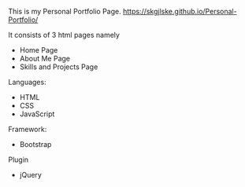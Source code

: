 This is my Personal Portfolio Page. 
https://skgjlske.github.io/Personal-Portfolio/

It consists of 3 html pages namely
- Home Page
- About Me Page
- Skills and Projects Page

Languages:
- HTML
- CSS
- JavaScript

Framework:
- Bootstrap

Plugin
- jQuery



